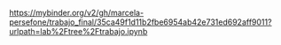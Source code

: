 https://mybinder.org/v2/gh/marcela-persefone/trabajo_final/35ca49f1d11b2fbe6954ab42e731ed692aff9011?urlpath=lab%2Ftree%2Ftrabajo.ipynb

